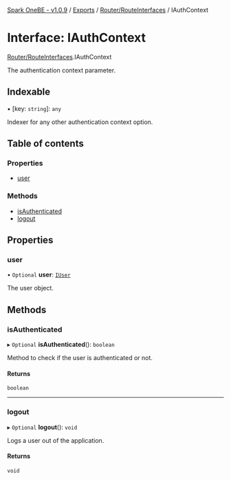 [Spark OneBE - v1.0.9](../README.md) / [Exports](../modules.md) / [Router/RouteInterfaces](../modules/Router_RouteInterfaces.md) / IAuthContext

# Interface: IAuthContext

[Router/RouteInterfaces](../modules/Router_RouteInterfaces.md).IAuthContext

The authentication context parameter.

## Indexable

▪ [key: `string`]: `any`

Indexer for any other authentication context option.

## Table of contents

### Properties

- [user](Router_RouteInterfaces.IAuthContext.md#user)

### Methods

- [isAuthenticated](Router_RouteInterfaces.IAuthContext.md#isauthenticated)
- [logout](Router_RouteInterfaces.IAuthContext.md#logout)

## Properties

### user

• `Optional` **user**: [`IUser`](Authentication_IUser.IUser.md)

The user object.

## Methods

### isAuthenticated

▸ `Optional` **isAuthenticated**(): `boolean`

Method to check if the user is authenticated or not.

#### Returns

`boolean`

___

### logout

▸ `Optional` **logout**(): `void`

Logs a user out of the application.

#### Returns

`void`
